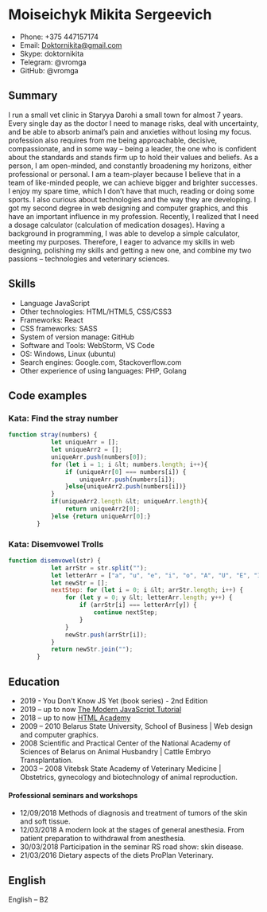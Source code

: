# Moiseichyk Mikita Sergeevich
- Phone: +375 447157174
- Email: Doktornikita@gmail.com
- Skype: doktornikita
- Telegram: @vromga
- GitHub: @vromga

## Summary
I run a small vet clinic in Staryya Darohi a small town for almost 7 years. Every single day as the
            doctor I
            need to manage risks, deal with uncertainty, and be able to absorb animal’s pain and anxieties without
            losing my focus.
            profession also requires from me being approachable, decisive, compassionate, and in
            some way – being a leader, the one who is confident about the standards and stands firm up to hold
            their
            values and beliefs. As a person, I am open-minded, and constantly broadening my horizons, either
            professional or personal. I am a team-player because I believe that in a team of like-minded people,
            we
            can
            achieve bigger and brighter successes. I enjoy my spare time, which I don’t have that much, reading
            or
            doing
            some sports. I also curious about technologies and the way they are developing. I got my second
            degree
            in
            web designing and computer graphics, and this have an important influence in my profession.
            Recently, I
            realized that I need a dosage calculator (calculation of medication dosages). Having a background in
            programming, I was able to develop a simple calculator, meeting my purposes. Therefore, I eager to
            advance
            my skills in web designing, polishing my skills and getting a new one, and combine my two passions –
            technologies and veterinary sciences.
            
## Skills
- Language JavaScript
- Other technologies: HTML/HTML5, CSS/CSS3
- Frameworks: React
- CSS frameworks: SASS
- System of version manage: GitHub
- Software and Tools: WebStorm, VS Code
- OS: Windows, Linux (ubuntu)
- Search engines: Google.com, Stackoverflow.com
- Other experience of using languages: PHP, Golang

## Code examples

### Kata: Find the stray number
```javascript
function stray(numbers) {
            let uniqueArr = [];
            let uniqueArr2 = [];
            uniqueArr.push(numbers[0]);
            for (let i = 1; i &lt; numbers.length; i++){
                if (uniqueArr[0] === numbers[i]) {
                    uniqueArr.push(numbers[i]);
                }else{uniqueArr2.push(numbers[i])}
            }
            if(uniqueArr2.length &lt; uniqueArr.length){
                return uniqueArr2[0];
            }else {return uniqueArr[0];}
        }
```

### Kata: Disemvowel Trolls
```javascript
function disemvowel(str) {
            let arrStr = str.split("");
            let letterArr = ["a", "u", "e", "i", "o", "A", "U", "E", "I", "O"]
            let newStr = [];
            nextStep: for (let i = 0; i &lt; arrStr.length; i++) {
                for (let y = 0; y &lt; letterArr.length; y++) {
                    if (arrStr[i] === letterArr[y]) {
                        continue nextStep;
                    }
                }
                newStr.push(arrStr[i]);
            }
            return newStr.join("");
        }
```

## Education
- 2019 - You Don't Know JS Yet (book series) - 2nd Edition
- 2019 – up to now [The Modern JavaScript Tutorial](https://learn.javascript.ru)
- 2018 – up to now [HTML Academy](https://htmlacademy.ru/profile/vromga)
- 2009 – 2010 Belarus State University, School of Business | Web design and computer graphics.
- 2008 Scientific and Practical Center of the National Academy of Sciences of Belarus on Animal Husbandry
                  | Cattle Embryo Transplantation.
- 2003 – 2008 Vitebsk State Academy of Veterinary Medicine | Obstetrics, gynecology and biotechnology of
                  animal reproduction.
                  
#### Professional seminars and workshops
- 12/09/2018 Methods of diagnosis and treatment of tumors of the skin and soft tissue.
- 12/03/2018 A modern look at the stages of general anesthesia. From patient preparation to withdrawal
                  from anesthesia.
- 30/03/2018 Participation in the seminar RS road show: skin disease.
- 21/03/2016 Dietary aspects of the diets ProPlan Veterinary.

## English
English – B2
